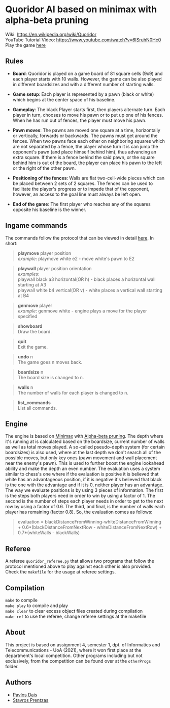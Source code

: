 # Quoridor AI based on minimax with alpha-beta pruning

Wiki: https://en.wikipedia.org/wiki/Quoridor <br/>
YouTube Tutorial Video: https://www.youtube.com/watch?v=6ISruhN0Hc0 <br/>
Play the game [here](http://quoridor.di.uoa.gr)

## **Rules**
* **Board**:
Quoridor is played on a game board of 81 square cells (9x9) and each player starts with 10 walls. However, the game can be also played in different boardsizes and with a different number of starting walls.

* **Game setup**:
Each player is represented by a pawn (black or white) which begins at the center space of his baseline.

* **Gameplay**:
The black Player starts first, then players alternate turn. Each player in turn, chooses to move his pawn or to put up one of his fences. When he has run out of fences, the player must move his pawn.

* **Pawn moves**:
The pawns are moved one square at a time, horizontally or vertically, forwards or backwards. The pawns must get around the fences. When two pawns face each other on neighboring squares which are not separated by a fence, the player whose turn it is can jump the opponent's pawn (and place himself behind him), thus advancing an extra square. If there is a fence behind the said pawn, or the square behind him is out of the board, the player can place his pawn to the left or the right of the other pawn.

* **Positioning of the fences**:
Walls are flat two-cell-wide pieces which can be placed between 2 sets of 2 squares. The fences can be used to facilitate the player's progress or to impede that of the opponent, however, an access to the goal line must always be left open.

* **End of the game**:
The first player who reaches any of the squares opposite his baseline is the winner.

## **Ingame commands**
The commands follow the protocol that can be viewed in detail [here](http://quoridor.di.uoa.gr/qtp/qtp.html). In short:
> **playmove** player position <br/>
  *example*: playmove white e2 - move white's pawn to E2
  
> **playwall** player position orientation <br/>
  *examples*:<br/>
  playwall black a3 horizontal(OR h) - black places a horizontal wall starting at A3 <br/>
  playwall white b4 vertical(OR v) - white places a vertical wall starting at B4 <br/>
  
> **genmove** player <br/>
  *example*: genmove white - engine plays a move for the player specified
 
> **showboard** <br/>
  Draw the board.
  
> **quit** <br/>
  Exit the game.
  
> **undo** n <br/>
  The game goes n moves back.
  
> **boardsize** n <br/>
  The board size is changed to n.
  
> **walls** n <br/>
  The number of walls for each player is changed to n.
  
> **list_commands** <br/>
  List all commands.

## **Engine**
The engine is based on [Minimax](https://en.wikipedia.org/wiki/Minimax) with [Alpha-beta pruning](https://en.wikipedia.org/wiki/Alpha%E2%80%93beta_pruning). The depth
where it's running at is calculated based on the boardsize, current number of walls as well as total moves played. A so-called pseudo-depth system (for certain boardsizes) is also used,
where at the last depth we don't search all of the possible moves, but only key ones (pawn movement and wall placement near the enemy's pawn). This is used to further boost the engine 
lookahead ability and make the  depth an even number. The evaluation uses a system similar to chess's one where if the evaluation is positive it is believed that white has an advantageous 
position, if it is negative it's believed that black is the one with the advantage and if it is 0, neither player has an advantage. The way we evaluate positions is by using 3 pieces of
information. The first is the steps both players need in order to win by using a factor of 1. The second is the number of steps each player needs in order to get to the next row 
by using a factor of 0.6. The third, and final, is the number of walls each player has remaining (factor 0.8). So, the evaluation comes as follows: <br/>
> evaluation = blackDistanceFromWinning-whiteDistanceFromWinning + 0.6*(blackDistanceFromNextRow - whiteDistanceFromNextRow) + 0.7*(whiteWalls - blackWalls) <br/>

## **Referee**
A referee `quoridor_referee.py` that allows two programs that follow the protocol mentioned above to play against each other is also provided. Check the `makefile` for the usage at referee settings.

## **Compilation**
`make` to compile </br>
`make play` to compile and play </br>
`make clear` to clear excess object files created during compilation </br>
`make ref` to use the referee, change referee settings at the makefile 

## **About**
This project is based on assignment 4, semester 1, dpt. of Informatics and Telecommunications - UoA (2021), where it won first place at the department's local competition. Other programs including but not exclusively, from the competition can be found over at the `otherProgs` folder.

## **Authors**
- [Pavlos Dais](https://github.com/pavlosdais)
- [Stavros Prentzas](https://github.com/stavrosprentzas)
